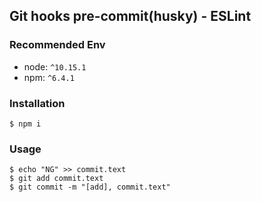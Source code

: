 ## Git hooks pre-commit(husky) - ESLint

### Recommended Env
- node: `^10.15.1`
- npm: `^6.4.1`

### Installation

```
$ npm i
```

### Usage

```
$ echo "NG" >> commit.text
$ git add commit.text
$ git commit -m "[add], commit.text"
```
